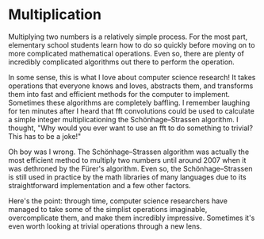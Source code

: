 <script>
MathJax.Hub.Queue(["Typeset",MathJax.Hub]);
</script>
$$ 
\newcommand{\d}{\mathrm{d}}
\newcommand{\bff}{\boldsymbol{f}}
\newcommand{\bfg}{\boldsymbol{g}}
\newcommand{\bfp}{\boldsymbol{p}}
\newcommand{\bfq}{\boldsymbol{q}}
\newcommand{\bfx}{\boldsymbol{x}}
\newcommand{\bfu}{\boldsymbol{u}}
\newcommand{\bfv}{\boldsymbol{v}}
\newcommand{\bfA}{\boldsymbol{A}}
\newcommand{\bfB}{\boldsymbol{B}}
\newcommand{\bfC}{\boldsymbol{C}}
\newcommand{\bfM}{\boldsymbol{M}}
\newcommand{\bfJ}{\boldsymbol{J}}
\newcommand{\bfR}{\boldsymbol{R}}
\newcommand{\bfT}{\boldsymbol{T}}
\newcommand{\bfomega}{\boldsymbol{\omega}}
\newcommand{\bftau}{\boldsymbol{\tau}}
$$

# Multiplication
Multiplying two numbers is a relatively simple process. 
For the most part, elementary school students learn how to do so quickly before moving on to more complicated mathematical operations.
Even so, there are plenty of incredibly complicated algorithms out there to perform the operation.

In some sense, this is what I love about computer science research!
It takes operations that everyone knows and loves, abstracts them, and transforms them into fast and efficient methods for the computer to implement.
Sometimes these algorithms are completely baffling. 
I remember laughing for ten minutes after I heard that fft convolutions could be used to calculate a simple integer multiplicationing the Schönhage–Strassen algorithm.
I thought, "Why would you ever want to use an fft to do something to trivial? This has to be a joke!"

Oh boy was I wrong.
The Schönhage–Strassen algorithm was actually the most efficient method to multiply two numbers until around 2007 when it was dethroned by the Fürer's algorithm.
Even so, the Schönhage–Strassen is still used in practice by the math libraries of many languages due to its straightforward implementation and a few other factors.

Here's the point: through time, computer science researchers have managed to take some of the simplist operations imaginable, overcomplicate them, and make them incredibly impressive.
Sometimes it's even worth looking at trivial operations through a new lens. 

